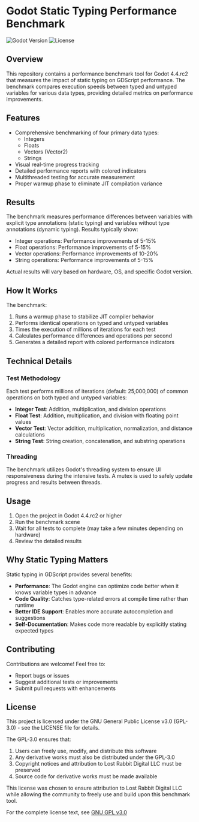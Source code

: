 # Godot Static Typing Performance Benchmark

![Godot Version](https://img.shields.io/badge/Godot-4.4.rc2-blue.svg)
![License](https://img.shields.io/badge/license-GPL--3.0-green.svg)

## Overview

This repository contains a performance benchmark tool for Godot 4.4.rc2 that measures the impact of static typing on GDScript performance. The benchmark compares execution speeds between typed and untyped variables for various data types, providing detailed metrics on performance improvements.

## Features

- Comprehensive benchmarking of four primary data types:
  - Integers
  - Floats
  - Vectors (Vector2)
  - Strings
- Visual real-time progress tracking
- Detailed performance reports with colored indicators
- Multithreaded testing for accurate measurement
- Proper warmup phase to eliminate JIT compilation variance

## Results

The benchmark measures performance differences between variables with explicit type annotations (static typing) and variables without type annotations (dynamic typing). Results typically show:

- Integer operations: Performance improvements of 5-15%
- Float operations: Performance improvements of 5-15%
- Vector operations: Performance improvements of 10-20%
- String operations: Performance improvements of 5-15%

Actual results will vary based on hardware, OS, and specific Godot version.

## How It Works

The benchmark:

1. Runs a warmup phase to stabilize JIT compiler behavior
2. Performs identical operations on typed and untyped variables
3. Times the execution of millions of iterations for each test
4. Calculates performance differences and operations per second
5. Generates a detailed report with colored performance indicators

## Technical Details

### Test Methodology

Each test performs millions of iterations (default: 25,000,000) of common operations on both typed and untyped variables:

- **Integer Test**: Addition, multiplication, and division operations
- **Float Test**: Addition, multiplication, and division with floating point values
- **Vector Test**: Vector addition, multiplication, normalization, and distance calculations
- **String Test**: String creation, concatenation, and substring operations

### Threading

The benchmark utilizes Godot's threading system to ensure UI responsiveness during the intensive tests. A mutex is used to safely update progress and results between threads.

## Usage

1. Open the project in Godot 4.4.rc2 or higher
2. Run the benchmark scene
3. Wait for all tests to complete (may take a few minutes depending on hardware)
4. Review the detailed results

## Why Static Typing Matters

Static typing in GDScript provides several benefits:

- **Performance**: The Godot engine can optimize code better when it knows variable types in advance
- **Code Quality**: Catches type-related errors at compile time rather than runtime
- **Better IDE Support**: Enables more accurate autocompletion and suggestions
- **Self-Documentation**: Makes code more readable by explicitly stating expected types

## Contributing

Contributions are welcome! Feel free to:

- Report bugs or issues
- Suggest additional tests or improvements
- Submit pull requests with enhancements

## License

This project is licensed under the GNU General Public License v3.0 (GPL-3.0) - see the LICENSE file for details.

The GPL-3.0 ensures that:

1. Users can freely use, modify, and distribute this software
2. Any derivative works must also be distributed under the GPL-3.0
3. Copyright notices and attribution to Lost Rabbit Digital LLC must be preserved
4. Source code for derivative works must be made available

This license was chosen to ensure attribution to Lost Rabbit Digital LLC while allowing the community to freely use and build upon this benchmark tool.

For the complete license text, see [GNU GPL v3.0](https://www.gnu.org/licenses/gpl-3.0.en.html)